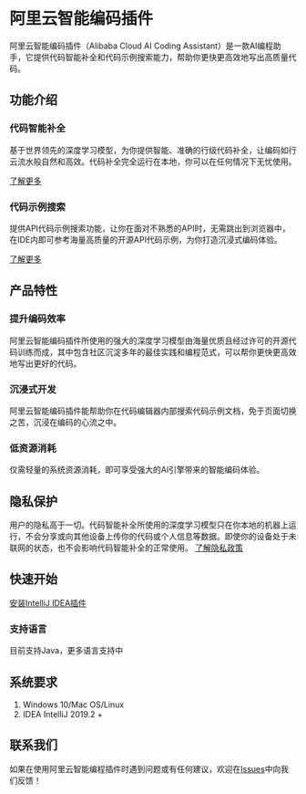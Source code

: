 # 阿里云智能编码插件

阿里云智能编码插件（Alibaba Cloud AI Coding Assistant）是一款AI编程助手，它提供代码智能补全和代码示例搜索能力，帮助你更快更高效地写出高质量代码。

## 功能介绍

### 代码智能补全

基于世界领先的深度学习模型，为你提供智能、准确的行级代码补全，让编码如行云流水般自然和高效。代码补全完全运行在本地，你可以在任何情况下无忧使用。

[了解更多](zh-cn/guide/how-to-use-completion.md)

### 代码示例搜索

提供API代码示例搜索功能，让你在面对不熟悉的API时，无需跳出到浏览器中，在IDE内即可参考海量高质量的开源API代码示例，为你打造沉浸式编码体验。

[了解更多](zh-cn/guide/how-to-use-codesearch.md)

## 产品特性

### 提升编码效率

阿里云智能编码插件所使用的强大的深度学习模型由海量优质且经过许可的开源代码训练而成，其中包含社区沉淀多年的最佳实践和编程范式，可以帮你更快更高效地写出更好的代码。

### 沉浸式开发

阿里云智能编码插件能帮助你在代码编辑器内部搜索代码示例文档，免于页面切换之苦，沉浸在编码的心流之中。

### 低资源消耗

仅需轻量的系统资源消耗，即可享受强大的AI引擎带来的智能编码体验。

## 隐私保护

用户的隐私高于一切。代码智能补全所使用的深度学习模型只在你本地的机器上运行，不会分享或向其他设备上传你的代码或个人信息等数据。即使你的设备处于未联网的状态，也不会影响代码智能补全的正常使用。
[了解隐私政策](zh-cn/guide/privacy-policy.md)

## 快速开始

[安装IntelliJ IDEA插件](zh-cn/guide/quickstart.md)

### 支持语言

目前支持Java，更多语言支持中

## 系统要求

1. Windows 10/Mac OS/Linux
2. IDEA IntelliJ 2019.2 +

## 联系我们

如果在使用阿里云智能编程插件时遇到问题或有任何建议，欢迎在[Issues](https://github.com/alibaba-cloud-toolkit/cosy/issues)中向我们反馈！
